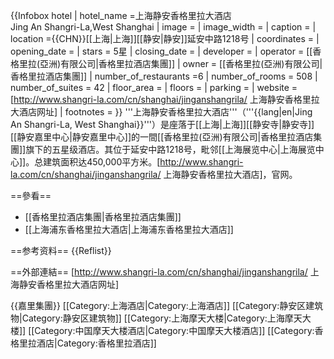 {{Infobox hotel
| hotel_name =上海静安香格里拉大酒店<br>Jing An Shangri-La,West Shanghai
| image              = 
| image_width        = 
| caption            =
| location           ={{CHN}}[[上海|上海]][[静安|静安]]延安中路1218号
| coordinates        =
| opening_date       = 
| stars              = 5星
| closing_date       =
| developer          = 
| operator           = [[香格里拉(亞洲)有限公司|香格里拉酒店集團]]
| owner              = [[香格里拉(亞洲)有限公司|香格里拉酒店集團]]
| number_of_restaurants =6
| number_of_rooms    = 508
| number_of_suites   = 42
| floor_area         = 
| floors             = 
| parking            = 
| website            =[http://www.shangri-la.com/cn/shanghai/jinganshangrila/ 上海静安香格里拉大酒店网址]
| footnotes          =
}}
'''上海静安香格里拉大酒店'''（'''{{lang|en|Jing An Shangri-La, West Shanghai}}'''）是座落于[[上海|上海]][[静安寺|静安寺]][[静安嘉里中心|静安嘉里中心]]的一間[[香格里拉(亞洲)有限公司|香格里拉酒店集團]]旗下的五星级酒店。其位于延安中路1218号，毗邻[[上海展览中心|上海展览中心]]。总建筑面积达450,000平方米。<ref>[http://www.shangri-la.com/cn/shanghai/jinganshangrila/ 上海静安香格里拉大酒店]，官网。</ref>

==參看==
* [[香格里拉酒店集團|香格里拉酒店集團]]
* [[上海浦东香格里拉大酒店|上海浦东香格里拉大酒店]]

==参考资料==
{{Reflist}}

==外部連結==
[http://www.shangri-la.com/cn/shanghai/jinganshangrila/ 上海静安香格里拉大酒店网址]

{{嘉里集團}}
[[Category:上海酒店|Category:上海酒店]]
[[Category:静安区建筑物|Category:静安区建筑物]]
[[Category:上海摩天大楼|Category:上海摩天大楼]]
[[Category:中国摩天大楼酒店|Category:中国摩天大楼酒店]]
[[Category:香格里拉酒店|Category:香格里拉酒店]]